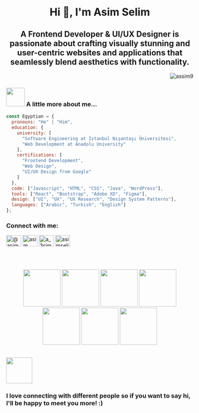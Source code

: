 <h1 align="center">Hi 👋, I'm Asim Selim</h1>
<h2 align="center">
  A Frontend Developer & UI/UX Designer is passionate about crafting visually stunning and user-centric websites and applications that seamlessly blend aesthetics with functionality.
</h2>

<p align="right">
  <img src="https://komarev.com/ghpvc/?username=assim9&label=Profile%20views&color=0e75b6&style=flat" alt="assim9" />
</p>

### <img src="https://media.giphy.com/media/WUlplcMpOCEmTGBtBW/giphy.gif" width="50"> A little more about me...
```javascript
const Egyptian = {
  pronouns: "He" | "Him",
  education: {
    university: [
      "Software Engineering at İstanbul Nişantaşı Üniversitesi",
      "Web Development at Anadolu University"
    ],
    certifications: [
      "Frontend Development",
      "Web Design",
      "UI/UX Design from Google"
    ]
  },
  code: ["Javascript", "HTML", "CSS", "Java", "WordPress"],
  tools: ["React", "Bootstrap", "Adobe XD", "Figma"],
  design: ["UI", "UX", "UX Research", "Design System Patterns"],
  languages: ["Arabic", "Turkish", "English"]
};
```
### <h3 align="left">Connect with me:</h3>
<p align="left">
<a href="https://twitter.com/@asimselim3" target="blank"><img align="center" src="https://raw.githubusercontent.com/rahuldkjain/github-profile-readme-generator/master/src/images/icons/Social/twitter.svg" alt="@asimselim3" height="30" width="40" /></a>
<a href="https://linkedin.com/in/asim-selim" target="blank"><img align="center" src="https://raw.githubusercontent.com/rahuldkjain/github-profile-readme-generator/master/src/images/icons/Social/linked-in-alt.svg" alt="asim selim" height="30" width="40" /></a>
<a href="[https://www.instagram.com/a_3sim](https://www.instagram.com/a_3sim/#)" target="blank"><img align="center" src="https://raw.githubusercontent.com/rahuldkjain/github-profile-readme-generator/master/src/images/icons/Social/instagram.svg" alt="a_3sim" height="30" width="40" /></a>
<a href="https://www.behance.net/asimselim1" target="blank"><img align="center" src="https://raw.githubusercontent.com/rahuldkjain/github-profile-readme-generator/master/src/images/icons/Social/behance.svg" alt="asimselim1" height="30" width="40" /></a>
</p>
<br>
<br>
<p align="center">
   <img src="https://media.giphy.com/media/XAxylRMCdpbEWUAvr8/giphy.gif" width="100">
  <img src="https://media.giphy.com/media/fsEaZldNC8A1PJ3mwp/giphy.gif" width="100">
   <img src="https://media3.giphy.com/media/ln7z2eWriiQAllfVcn/200w.webp" width="100">
   <img src="https://i.giphy.com/media/eNAsjO55tPbgaor7ma/200w.webp" width="100">
   <img src="https://media.giphy.com/media/Sr8xDpMwVKOHUWDVRD/giphy.gif" width="100">
   <img src="https://i.giphy.com/media/KzJkzjggfGN5Py6nkT/200.webp" width="100">
   <img src="https://i.giphy.com/media/IdyAQJVN2kVPNUrojM/200.webp" width="100"><br><br>
</p>
<img src="https://media.giphy.com/media/LnQjpWaON8nhr21vNW/giphy.gif" width="70"><h3><b>I love connecting with different people</b> so if you want to say <b>hi, I'll be happy to meet you more!</b> :)</h3>
